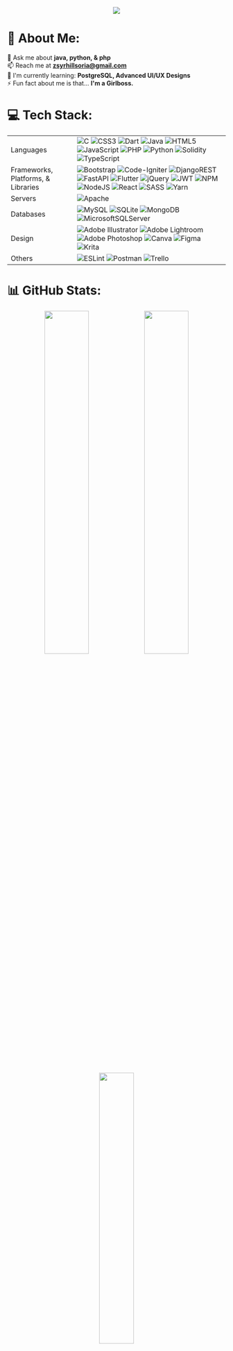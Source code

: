 <p align="center">
  <img src="https://capsule-render.vercel.app/api?text=Hi%20I'm%20Zsyrhill%20🐣&animation=fadeIn&type=waving&color=0:B81243,100:5666F3&height=120&fontColor=FFFFFF&desc=aka%20Aexlin,%20aspiring%20fullstack%20web%20developer%20🌸&fontSize=60&descSize=15&descAlignY=80"/>
</p>

# 💫 About Me:

💬 Ask me about **java, python, & php**<br>📫 Reach me at **zsyrhillsoria@gmail.com**<br>🌱 I'm currently learning: **PostgreSQL, Advanced UI/UX Designs**<br>⚡ Fun fact about me is that... **I'm a Girlboss.**

# 💻 Tech Stack:
|                     |                                                                                                                                                                                                                                    |
| ------------------------- | ---------------------------------------------------------------------------------------------------------------------------------------------------------------------------------------------------------------------------------- |
| Languages |![C](https://img.shields.io/badge/c-%2300599C.svg?style=flat-square&logo=c&logoColor=white) ![CSS3](https://img.shields.io/badge/css3-%231572B6.svg?style=flat-square&logo=css3&logoColor=white) ![Dart](https://img.shields.io/badge/dart-%230175C2.svg?style=flat-square&logo=dart&logoColor=white) ![Java](https://img.shields.io/badge/java-%23ED8B00.svg?style=flat-square&logo=java&logoColor=white) ![HTML5](https://img.shields.io/badge/html5-%23E34F26.svg?style=flat-square&logo=html5&logoColor=white) ![JavaScript](https://img.shields.io/badge/javascript-%23323330.svg?style=flat-square&logo=javascript&logoColor=%23F7DF1E) ![PHP](https://img.shields.io/badge/php-%23777BB4.svg?style=flat-square&logo=php&logoColor=white) ![Python](https://img.shields.io/badge/python-3670A0?style=flat-square&logo=python&logoColor=ffdd54) ![Solidity](https://img.shields.io/badge/Solidity-%23363636.svg?style=flat-square&logo=solidity&logoColor=white) ![TypeScript](https://img.shields.io/badge/typescript-%23007ACC.svg?style=flat-square&logo=typescript&logoColor=white) 
|Frameworks, Platforms, & Libraries |![Bootstrap](https://img.shields.io/badge/bootstrap-%23563D7C.svg?style=flat-square&logo=bootstrap&logoColor=white) ![Code-Igniter](https://img.shields.io/badge/CodeIgniter-%23EF4223.svg?style=flat-square&logo=codeIgniter&logoColor=white) ![DjangoREST](https://img.shields.io/badge/DJANGO-REST-ff1709?style=flat-square&logo=django&logoColor=white&color=ff1709&labelColor=gray) ![FastAPI](https://img.shields.io/badge/FastAPI-005571?style=flat-square&logo=fastapi) ![Flutter](https://img.shields.io/badge/Flutter-%2302569B.svg?style=flat-square&logo=Flutter&logoColor=white) ![jQuery](https://img.shields.io/badge/jquery-%230769AD.svg?style=flat-square&logo=jquery&logoColor=white) ![JWT](https://img.shields.io/badge/JWT-black?style=flat-square&logo=JSON%20web%20tokens) ![NPM](https://img.shields.io/badge/NPM-%23000000.svg?style=flat-square&logo=npm&logoColor=white) ![NodeJS](https://img.shields.io/badge/node.js-6DA55F?style=flat-square&logo=node.js&logoColor=white) ![React](https://img.shields.io/badge/react-%2320232a.svg?style=flat-square&logo=react&logoColor=%2361DAFB) ![SASS](https://img.shields.io/badge/SASS-hotpink.svg?style=flat-square&logo=SASS&logoColor=white) ![Yarn](https://img.shields.io/badge/yarn-%232C8EBB.svg?style=flat-square&logo=yarn&logoColor=white)
| Servers |![Apache](https://img.shields.io/badge/apache-%23D42029.svg?style=flat-square&logo=apache&logoColor=white)
| Databases |![MySQL](https://img.shields.io/badge/mysql-%2300f.svg?style=flat-square&logo=mysql&logoColor=white) ![SQLite](https://img.shields.io/badge/sqlite-%2307405e.svg?style=flat-square&logo=sqlite&logoColor=white) ![MongoDB](https://img.shields.io/badge/MongoDB-%234ea94b.svg?style=flat-square&logo=mongodb&logoColor=white) ![MicrosoftSQLServer](https://img.shields.io/badge/Microsoft%20SQL%20Sever-CC2927?style=flat-square&logo=microsoft%20sql%20server&logoColor=white)
| Design |![Adobe Illustrator](https://img.shields.io/badge/adobeillustrator-%23FF9A00.svg?style=flat-square&logo=adobeillustrator&logoColor=white) ![Adobe Lightroom](https://img.shields.io/badge/Adobe%20Lightroom-31A8FF.svg?style=flat-square&logo=Adobe%20Lightroom&logoColor=white) ![Adobe Photoshop](https://img.shields.io/badge/adobephotoshop-%2331A8FF.svg?style=flat-square&logo=adobephotoshop&logoColor=white) ![Canva](https://img.shields.io/badge/Canva-%2300C4CC.svg?style=flat-square&logo=Canva&logoColor=white) ![Figma](https://img.shields.io/badge/figma-%23F24E1E.svg?style=flat-square&logo=figma&logoColor=white) ![Krita](https://img.shields.io/badge/Krita-203759?style=flat-square&logo=krita&logoColor=EEF37B)
| Others |![ESLint](https://img.shields.io/badge/ESLint-4B3263?style=flat-square&logo=eslint&logoColor=white) ![Postman](https://img.shields.io/badge/Postman-FF6C37?style=flat-square&logo=postman&logoColor=white) ![Trello](https://img.shields.io/badge/Trello-%23026AA7.svg?style=flat-square&logo=Trello&logoColor=white)

# 📊 GitHub Stats:
<div align="center">
  <img width="45%" src="https://github-readme-stats.vercel.app/api?username=aexlin&theme=dracula&hide_border=false&include_all_commits=true&count_private=true" />
  <img width="45%" src="https://github-readme-streak-stats.herokuapp.com/?user=aexlin&theme=dracula&hide_border=false"/>
  <img width="40%" src="https://github-readme-stats.vercel.app/api/top-langs/?username=aexlin&theme=dracula&hide_border=false&include_all_commits=true&count_private=true&layout=compact" />
</div>

## 🏆 GitHub Trophies
<div align="center">
    <img src="https://github-profile-trophy.vercel.app/?username=aexlin&theme=dracula&no-frame=false&no-bg=true&margin-w=5&row=2&column=3"/>
</div>
<br>
<div>
    <img src="https://spotify-github-profile.vercel.app/api/view?uid=31b4gcvpczj4sfodj2x2uxkh7k7a&cover_image=true&theme=natemoo-re&bar_color=53b14f&bar_color_cover=false"/>
</div>
<div align="right">
    <img src="https://quotes-github-readme.vercel.app/api?theme=dracula&myquote=Whatever%20makes%20you%20uncomfortable%20is%20your%20biggest%20opportunity%20for%20growth&author=Bryant%20McGill"/>
</div>

## 🌐 My Socials:

[![Discord](https://img.shields.io/badge/Discord-%237289DA.svg?logo=discord&logoColor=white)](htttps://discord.gg/Aexlin#7905) [![Instagram](https://img.shields.io/badge/Instagram-%23E4405F.svg?logo=Instagram&logoColor=white)](https://instagram.com/heirrofmala) [![LinkedIn](https://img.shields.io/badge/LinkedIn-%230077B5.svg?logo=linkedin&logoColor=white)](https://linkedin.com/in/zsyrhill-soria-106850198) [![Reddit](https://img.shields.io/badge/Reddit-%23FF4500.svg?logo=Reddit&logoColor=white)](https://reddit.com/user/heirofmala) [![Twitter](https://img.shields.io/badge/Twitter-%231DA1F2.svg?logo=Twitter&logoColor=white)](https://twitter.com/aexlin_)

<div align="center">
    <img src="https://visitcount.itsvg.in/api?id=aexlin&icon=7&color=10"/>
</div>
